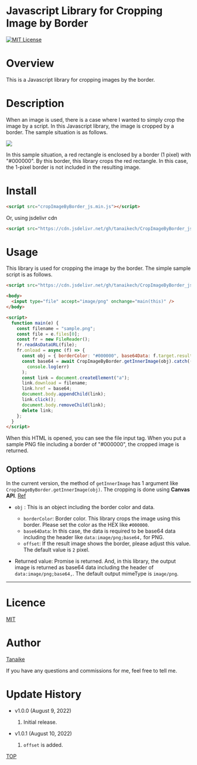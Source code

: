 # Javascript Library for Cropping Image by Border

<a name="top"></a>
[![MIT License](http://img.shields.io/badge/license-MIT-blue.svg?style=flat)](LICENCE)

<a name="overview"></a>

# Overview

This is a Javascript library for cropping images by the border.

<a name="description"></a>

# Description

When an image is used, there is a case where I wanted to simply crop the image by a script. In this Javascript library, the image is cropped by a border. The sample situation is as follows.

![](https://tanaikech.github.io/image-storage/20220809a/fig1.png)

In this sample situation, a red rectangle is enclosed by a border (1 pixel) with "#000000". By this border, this library crops the red rectangle. In this case, the 1-pixel border is not included in the resulting image.

<a name="install"></a>

# Install

```html
<script src="cropImageByBorder_js.min.js"></script>
```

Or, using jsdelivr cdn

```html
<script src="https://cdn.jsdelivr.net/gh/tanaikech/CropImageByBorder_js@latest/cropImageByBorder_js.min.js"></script>
```

# Usage

This library is used for cropping the image by the border. The simple sample script is as follows.

```html
<script src="https://cdn.jsdelivr.net/gh/tanaikech/CropImageByBorder_js@latest/cropImageByBorder_js.min.js"></script>

<body>
  <input type="file" accept="image/png" onchange="main(this)" />
</body>

<script>
  function main(e) {
    const filename = "sample.png";
    const file = e.files[0];
    const fr = new FileReader();
    fr.readAsDataURL(file);
    fr.onload = async (f) => {
      const obj = { borderColor: "#000000", base64Data: f.target.result };
      const base64 = await CropImageByBorder.getInnerImage(obj).catch((err) =>
        console.log(err)
      );
      const link = document.createElement("a");
      link.download = filename;
      link.href = base64;
      document.body.appendChild(link);
      link.click();
      document.body.removeChild(link);
      delete link;
    };
  }
</script>
```

When this HTML is opened, you can see the file input tag. When you put a sample PNG file including a border of "#000000", the cropped image is returned.

## Options

In the current version, the method of `getInnerImage` has 1 argument like `CropImageByBorder.getInnerImage(obj)`. The cropping is done using **Canvas API**. [Ref](https://developer.mozilla.org/en-US/docs/Web/API/Canvas_API)

- `obj` : This is an object including the border color and data.

  - `borderColor`: Border color. This library crops the image using this border. Please set the color as the HEX like `#000000`.
  - `base64Data`: In this case, the data is required to be base64 data including the header like `data:image/png;base64,` for PNG.
  - `offset`: If the result image shows the border, please adjust this value. The default value is `2` pixel.

- Returned value: Promise is returned. And, in this library, the output image is returned as base64 data including the header of `data:image/png;base64,`. The default output mimeType is `image/png`.

---

<a name="licence"></a>

# Licence

[MIT](LICENCE)

<a name="author"></a>

# Author

[Tanaike](https://tanaikech.github.io/about/)

If you have any questions and commissions for me, feel free to tell me.

<a name="updatehistory"></a>

# Update History

- v1.0.0 (August 9, 2022)

  1. Initial release.

- v1.0.1 (August 10, 2022)

  1. `offset` is added.

[TOP](#top)
